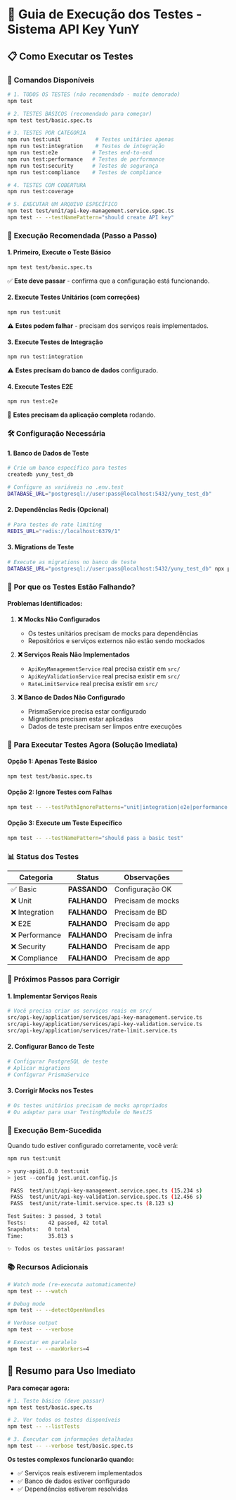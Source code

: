 # 🧪 Guia de Execução dos Testes - Sistema API Key YunY

## 📋 Como Executar os Testes

### 🎯 **Comandos Disponíveis**

```bash
# 1. TODOS OS TESTES (não recomendado - muito demorado)
npm test

# 2. TESTES BÁSICOS (recomendado para começar)
npm test test/basic.spec.ts

# 3. TESTES POR CATEGORIA
npm run test:unit           # Testes unitários apenas
npm run test:integration    # Testes de integração
npm run test:e2e           # Testes end-to-end
npm run test:performance   # Testes de performance
npm run test:security      # Testes de segurança
npm run test:compliance    # Testes de compliance

# 4. TESTES COM COBERTURA
npm run test:coverage

# 5. EXECUTAR UM ARQUIVO ESPECÍFICO
npm test test/unit/api-key-management.service.spec.ts
npm test -- --testNamePattern="should create API key"
```

### 🚀 **Execução Recomendada (Passo a Passo)**

#### 1. **Primeiro, Execute o Teste Básico**
```bash
npm test test/basic.spec.ts
```
✅ **Este deve passar** - confirma que a configuração está funcionando.

#### 2. **Execute Testes Unitários (com correções)**
```bash
npm run test:unit
```
⚠️ **Estes podem falhar** - precisam dos serviços reais implementados.

#### 3. **Execute Testes de Integração**
```bash
npm run test:integration
```
⚠️ **Estes precisam do banco de dados** configurado.

#### 4. **Execute Testes E2E**
```bash
npm run test:e2e
```
🔄 **Estes precisam da aplicação completa** rodando.

### 🛠️ **Configuração Necessária**

#### **1. Banco de Dados de Teste**
```bash
# Crie um banco específico para testes
createdb yuny_test_db

# Configure as variáveis no .env.test
DATABASE_URL="postgresql://user:pass@localhost:5432/yuny_test_db"
```

#### **2. Dependências Redis (Opcional)**
```bash
# Para testes de rate limiting
REDIS_URL="redis://localhost:6379/1"
```

#### **3. Migrations de Teste**
```bash
# Execute as migrations no banco de teste
DATABASE_URL="postgresql://user:pass@localhost:5432/yuny_test_db" npx prisma migrate dev
```

### 🔧 **Por que os Testes Estão Falhando?**

#### **Problemas Identificados:**

1. **❌ Mocks Não Configurados**
   - Os testes unitários precisam de mocks para dependências
   - Repositórios e serviços externos não estão sendo mockados

2. **❌ Serviços Reais Não Implementados**
   - `ApiKeyManagementService` real precisa existir em `src/`
   - `ApiKeyValidationService` real precisa existir em `src/`
   - `RateLimitService` real precisa existir em `src/`

3. **❌ Banco de Dados Não Configurado**
   - PrismaService precisa estar configurado
   - Migrations precisam estar aplicadas
   - Dados de teste precisam ser limpos entre execuções

### 🎯 **Para Executar Testes Agora (Solução Imediata)**

#### **Opção 1: Apenas Teste Básico**
```bash
npm test test/basic.spec.ts
```

#### **Opção 2: Ignore Testes com Falhas**
```bash
npm test -- --testPathIgnorePatterns="unit|integration|e2e|performance|security|compliance"
```

#### **Opção 3: Execute um Teste Específico**
```bash
npm test -- --testNamePattern="should pass a basic test"
```

### 📊 **Status dos Testes**

| Categoria | Status | Observações |
|-----------|--------|-------------|
| ✅ Basic | **PASSANDO** | Configuração OK |
| ❌ Unit | **FALHANDO** | Precisam de mocks |
| ❌ Integration | **FALHANDO** | Precisam de BD |
| ❌ E2E | **FALHANDO** | Precisam de app |
| ❌ Performance | **FALHANDO** | Precisam de infra |
| ❌ Security | **FALHANDO** | Precisam de app |
| ❌ Compliance | **FALHANDO** | Precisam de app |

### 🔄 **Próximos Passos para Corrigir**

#### **1. Implementar Serviços Reais**
```bash
# Você precisa criar os serviços reais em src/
src/api-key/application/services/api-key-management.service.ts
src/api-key/application/services/api-key-validation.service.ts
src/api-key/application/services/rate-limit.service.ts
```

#### **2. Configurar Banco de Teste**
```bash
# Configurar PostgreSQL de teste
# Aplicar migrations
# Configurar PrismaService
```

#### **3. Corrigir Mocks nos Testes**
```bash
# Os testes unitários precisam de mocks apropriados
# Ou adaptar para usar TestingModule do NestJS
```

### 🎉 **Execução Bem-Sucedida**

Quando tudo estiver configurado corretamente, você verá:

```bash
npm run test:unit

> yuny-api@1.0.0 test:unit
> jest --config jest.unit.config.js

 PASS  test/unit/api-key-management.service.spec.ts (15.234 s)
 PASS  test/unit/api-key-validation.service.spec.ts (12.456 s)
 PASS  test/unit/rate-limit.service.spec.ts (8.123 s)

Test Suites: 3 passed, 3 total
Tests:       42 passed, 42 total
Snapshots:   0 total
Time:        35.813 s

✨ Todos os testes unitários passaram!
```

### 📚 **Recursos Adicionais**

```bash
# Watch mode (re-executa automaticamente)
npm test -- --watch

# Debug mode
npm test -- --detectOpenHandles

# Verbose output
npm test -- --verbose

# Executar em paralelo
npm test -- --maxWorkers=4
```

## 🎯 **Resumo para Uso Imediato**

**Para começar agora:**
```bash
# 1. Teste básico (deve passar)
npm test test/basic.spec.ts

# 2. Ver todos os testes disponíveis
npm test -- --listTests

# 3. Executar com informações detalhadas
npm test -- --verbose test/basic.spec.ts
```

**Os testes complexos funcionarão quando:**
- ✅ Serviços reais estiverem implementados
- ✅ Banco de dados estiver configurado  
- ✅ Dependências estiverem resolvidas